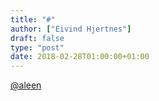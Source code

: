 ```yaml
---
title: "#"
author: ["Eivind Hjertnes"]
draft: false
type: "post"
date: 2018-02-28T01:00:00+01:00
---
```


[@aleen](<https://micro.blog/aleen>)
